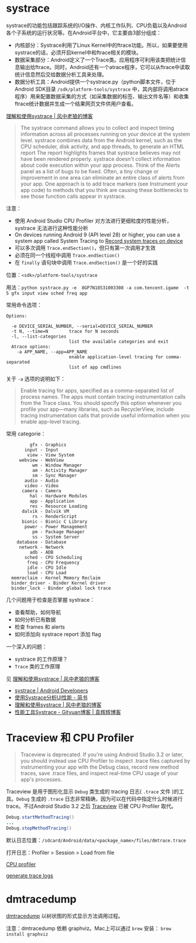 
# systrace
systrace的功能包括跟踪系统的I/O操作、内核工作队列、CPU负载以及Android各个子系统的运行状况等。在Android平台中，它主要由3部分组成：

+ 内核部分：Systrace利用了Linux Kernel中的ftrace功能。所以，如果要使用systrace的话，必须开启kernel中和ftrace相关的模块。
+ 数据采集部分：Android定义了一个Trace类。应用程序可利用该类把统计信息输出给ftrace。同时，Android还有一个atrace程序，它可以从ftrace中读取统计信息然后交给数据分析工具来处理。
+ 数据分析工具：Android提供一个systrace.py（python脚本文件，位于Android SDK目录 `/sdk/platform-tools/systrace` 中，其内部将调用atrace程序）用来配置数据采集的方式（如采集数据的标签、输出文件名等）和收集ftrace统计数据并生成一个结果网页文件供用户查看。

[理解和使用systrace | 风中老狼的博客](https://maoao530.github.io/2017/02/06/systrace/)

> The systrace command allows you to collect and inspect timing information across all processes running on your device at the system level.
> systrace combines data from the Android kernel, such as the CPU scheduler, disk activity, and app threads, to generate an HTML report
> The report highlights frames that systrace believes may not have been rendered properly.
> systrace doesn't collect information about code execution within your app process. 
> Think of the Alerts panel as a list of bugs to be fixed. Often, a tiny change or improvement in one area can eliminate an entire class of alerts from your app.
> One approach is to add trace markers (see Instrument your app code) to methods that you think are causing these bottlenecks to see those function calls appear in systrace.

注意：

+ 使用 Android Studio CPU Profiler 对方法进行更细粒度的性能分析，systrace 无法进行这种性能分析
+ On devices running Android 9 (API level 28) or higher, you can use a system app called System Tracing to [Record system traces on device](https://developer.android.com/studio/profile/systrace-on-device)
+ 可以多次调用 `Trace.endSection()`，但只有第一次调用才生效
+ 必须在同一个线程中调用 `Trace.endSection()`
+ 在 `finally` 语句块中调用 `Trace.endSection()` 是一个好的实践

位置：`<sdk>/platform-tools/systrace`

用法：`python systrace.py -e  8GP7N18531003308 -a com.tencent.igame  -t 5 gfx input view sched freq app`

常用命令选项：

```
Options:

  -e DEVICE_SERIAL_NUMBER, --serial=DEVICE_SERIAL_NUMBER
  -t N, --time=N        trace for N seconds
  -l, --list-categories
                        list the available categories and exit
  Atrace options:
    -a APP_NAME, --app=APP_NAME
                        enable application-level tracing for comma-separated
                        list of app cmdlines              
```

关于 `-a` 选项的说明如下：

> Enable tracing for apps, specified as a comma-separated list of process names. The apps must contain tracing instrumentation calls from the Trace class. You should specify this option whenever you profile your app—many libraries, such as RecyclerView, include tracing instrumentation calls that provide useful information when you enable app-level tracing. 

常用 categorie：

```
         gfx - Graphics
       input - Input
        view - View System
     webview - WebView
          wm - Window Manager
          am - Activity Manager
          sm - Sync Manager
       audio - Audio
       video - Video
      camera - Camera
         hal - Hardware Modules
         app - Application
         res - Resource Loading
      dalvik - Dalvik VM
          rs - RenderScript
      bionic - Bionic C Library
       power - Power Management
          pm - Package Manager
          ss - System Server
    database - Database
     network - Network
         adb - ADB
       sched - CPU Scheduling
        freq - CPU Frequency
        idle - CPU Idle
        load - CPU Load
  memreclaim - Kernel Memory Reclaim
  binder_driver - Binder Kernel driver
  binder_lock - Binder global lock trace
```

几个问题用于检查是否掌握 systrace：

+ 查看帮助，如何导航
+ 如何分析已有数据
+ 检查 frames 和 alerts
+ 如何添加向 systrace report 添加 flag

一个深入的问题：

+ systrace 的工作原理？
+ `Trace` 类的工作原理

见 [理解和使用systrace | 风中老狼的博客](https://maoao530.github.io/2017/02/06/systrace/)

+ [systrace  |  Android Developers](https://developer.android.com/studio/command-line/systrace)
+ [使用Systrace分析UI性能 - 简书](https://www.jianshu.com/p/b492140a555f)
+ [理解和使用systrace | 风中老狼的博客](https://maoao530.github.io/2017/02/06/systrace/)
+ [性能工具Systrace - Gityuan博客 | 袁辉辉博客](http://gityuan.com/2016/01/17/systrace/)

# Traceview 和 CPU Profiler

> Traceview is deprecated. If you're using Android Studio 3.2 or later, you should instead use CPU Profiler to inspect .trace files captured by instrumenting your app with the Debug class, record new method traces, save .trace files, and inspect real-time CPU usage of your app's processes.

Traceview 是用于图形化显示 `Debug` 类生成的 tracing 日志( `.trace` 文件 )的工具。`Debug` 生成的 `.trace` 日志非常精确，因为可以在代码中指定什么时候进行 trace。不过Android Studio 3.2 之后 [Traceview](https://developer.android.com/studio/profile/traceview) 已被 CPU Profiler 取代。

```java
Debug.startMethodTracing()
...
Debug.stopMethodTracing()
```

默认日志位置：`/sdcard/Android/data/<package_name>/files/dmtrace.trace`

打开日志：Profiler > Session > Load from file


[CPU profiler](https://developer.android.com/studio/profile/cpu-profiler.html)

[generate trace logs](https://developer.android.com/studio/profile/generate-trace-logs.html)


# dmtracedump
[dmtracedump](https://developer.android.com/studio/command-line/dmtracedump) 以树状图的形式显示方法调用过程。

注意：dmtracedump 依赖 graphviz。Mac上可以通过 `brew` 安装： `brew install graphviz`
